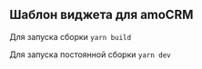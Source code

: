 ## Шаблон виджета для amoCRM

Для запуска сборки `yarn build`

Для запуска постоянной сборки `yarn dev`